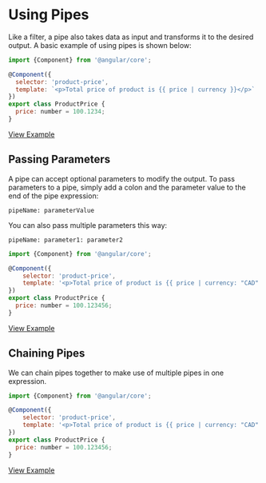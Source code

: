 # Using Pipes #

Like a filter, a pipe also takes data as input and transforms it to the desired output. A basic example of using pipes is shown below:

```javascript
import {Component} from '@angular/core';

@Component({
  selector: 'product-price',
  template: `<p>Total price of product is {{ price | currency }}</p>`
})
export class ProductPrice {
  price: number = 100.1234;
}
```
[View Example](http://plnkr.co/edit/WH5RGHItodj1RHznlNHo?p=preview)

## Passing Parameters ##

A pipe can accept optional parameters to modify the output. To pass parameters to a pipe,
simply add a colon and the parameter value to the end of the pipe expression:

```
pipeName: parameterValue
```

You can also pass multiple parameters this way:

```
pipeName: parameter1: parameter2
```

```javascript
import {Component} from '@angular/core';

@Component({
	selector: 'product-price',
	template: '<p>Total price of product is {{ price | currency: "CAD": true: "1.2-4" }}</p>'
})
export class ProductPrice {
  price: number = 100.123456;
}
```
[View Example](http://plnkr.co/edit/DjSWU9CEpQFxM4HGn25x?p=preview)

## Chaining Pipes ##

We can chain pipes together to make use of multiple pipes in one expression.

```javascript
import {Component} from '@angular/core';

@Component({
	selector: 'product-price',
	template: '<p>Total price of product is {{ price | currency: "CAD": true: "1.2-4" | lowercase }}</p>'
})
export class ProductPrice {
  price: number = 100.123456;
}
```
[View Example](http://plnkr.co/edit/4lkikl3GShOcFve1RY7g?p=preview)
